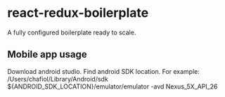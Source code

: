 # react-redux-boilerplate
A fully configured boilerplate ready to scale.

## Mobile app usage

Download android studio.
Find android SDK location. For example: /Users/chafiol/Library/Android/sdk
${ANDROID_SDK_LOCATION}/emulator/emulator -avd Nexus_5X_API_26
